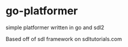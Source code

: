 # go-platformer
simple platformer written in go and sdl2

Based off of sdl framework on sdltutorials.com
